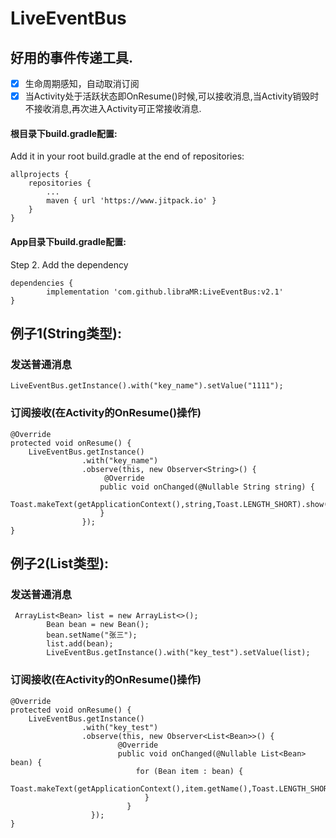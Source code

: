 # LiveEventBus
## 好用的事件传递工具.
- [x]  生命周期感知，自动取消订阅
- [x]  当Activity处于活跃状态即OnResume()时候,可以接收消息,当Activity销毁时不接收消息,再次进入Activity可正常接收消息.

####  根目录下build.gradle配置:
Add it in your root build.gradle at the end of repositories:

	allprojects {
		repositories {
			...
			maven { url 'https://www.jitpack.io' }
		}
	}
 
#### App目录下build.gradle配置:
Step 2. Add the dependency

	dependencies {
	        implementation 'com.github.libraMR:LiveEventBus:v2.1'
	}  	 
## 例子1(String类型):  
### 发送普通消息 
```
LiveEventBus.getInstance().with("key_name").setValue("1111");
```
### 订阅接收(在Activity的OnResume()操作)
```
@Override
protected void onResume() {
	LiveEventBus.getInstance()
               	.with("key_name")
               	.observe(this, new Observer<String>() {
                  	 @Override
                   	public void onChanged(@Nullable String string) {
				Toast.makeText(getApplicationContext(),string,Toast.LENGTH_SHORT).show();
                   	}
               	});
}
```  
## 例子2(List类型):
### 发送普通消息 
```
 ArrayList<Bean> list = new ArrayList<>();
        Bean bean = new Bean();
        bean.setName("张三");
        list.add(bean);
        LiveEventBus.getInstance().with("key_test").setValue(list);
``` 
### 订阅接收(在Activity的OnResume()操作)
```
@Override
protected void onResume() {
	LiveEventBus.getInstance()
                .with("key_test")
                .observe(this, new Observer<List<Bean>>() {
                    	@Override
                    	public void onChanged(@Nullable List<Bean> bean) {
                            for (Bean item : bean) {
                            	Toast.makeText(getApplicationContext(),item.getName(),Toast.LENGTH_SHORT).show();
                              }
                    	  }
                  });
}
```
